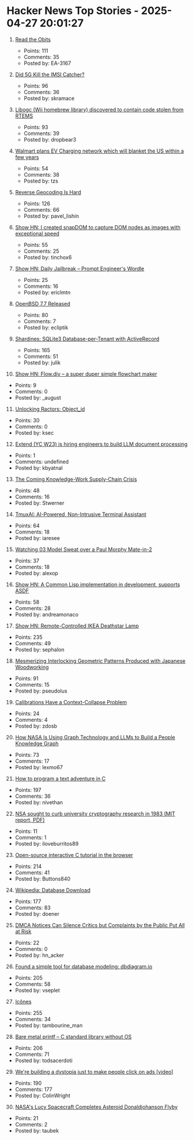 # Hacker News Top Stories - 2025-04-27 20:01:27

1. [Read the Obits](https://thereader.mitpress.mit.edu/the-creativity-hack-no-one-told-you-about-read-the-obits/)
   - Points: 111
   - Comments: 35
   - Posted by: EA-3167

2. [Did 5G Kill the IMSI Catcher?](https://zetier.com/5g-imsi-catcher/)
   - Points: 96
   - Comments: 36
   - Posted by: skramace

3. [Libogc (Wii homebrew library) discovered to contain code stolen from RTEMS](https://github.com/fail0verflow/hbc/blob/80a80251f83f1993c272c58e471d040f3eb1dee9/README.md)
   - Points: 93
   - Comments: 39
   - Posted by: dropbear3

4. [Walmart plans EV Charging network which will blanket the US within a few years](https://evchargingstations.com/chargingnews/exclusive-walmart-ev-charging-network/)
   - Points: 54
   - Comments: 38
   - Posted by: tzs

5. [Reverse Geocoding Is Hard](https://shkspr.mobi/blog/2025/04/reverse-geocoding-is-hard/)
   - Points: 126
   - Comments: 66
   - Posted by: pavel_lishin

6. [Show HN: I created snapDOM to capture DOM nodes as images with exceptional speed](https://github.com/zumerlab/snapdom)
   - Points: 55
   - Comments: 25
   - Posted by: tinchox6

7. [Show HN: Daily Jailbreak – Prompt Engineer's Wordle](https://www.vaultbreak.ai/daily-jailbreak)
   - Points: 25
   - Comments: 16
   - Posted by: ericlmtn

8. [OpenBSD 7.7 Released](https://www.openbsd.org/77.html)
   - Points: 80
   - Comments: 7
   - Posted by: ecliptik

9. [Shardines: SQLite3 Database-per-Tenant with ActiveRecord](https://blog.julik.nl/2025/04/a-can-of-shardines)
   - Points: 165
   - Comments: 51
   - Posted by: julik

10. [Show HN: Flow.diy – a super duper simple flowchart maker](https://www.flow.diy)
   - Points: 9
   - Comments: 0
   - Posted by: _august

11. [Unlocking Ractors: Object_id](https://byroot.github.io/ruby/performance/2025/04/26/unlocking-ractors-object-id.html)
   - Points: 30
   - Comments: 0
   - Posted by: ksec

12. [Extend (YC W23) is hiring engineers to build LLM document processing](https://jobs.ashbyhq.com/extend/9d4d8974-bd9b-432d-84ec-8268e5a8ed37)
   - Points: 1
   - Comments: undefined
   - Posted by: kbyatnal

13. [The Coming Knowledge-Work Supply-Chain Crisis](https://worksonmymachine.substack.com/p/the-coming-knowledge-work-supply)
   - Points: 48
   - Comments: 16
   - Posted by: Stwerner

14. [TmuxAI: AI-Powered, Non-Intrusive Terminal Assistant](https://tmuxai.dev/)
   - Points: 64
   - Comments: 18
   - Posted by: iaresee

15. [Watching 03 Model Sweat over a Paul Morphy Mate-in-2](https://alexop.dev/posts/how-03-model-tries-chess-puzzle/)
   - Points: 37
   - Comments: 18
   - Posted by: alexop

16. [Show HN: A Common Lisp implementation in development, supports ASDF](https://savannah.nongnu.org/p/alisp)
   - Points: 58
   - Comments: 28
   - Posted by: andreamonaco

17. [Show HN: Remote-Controlled IKEA Deathstar Lamp](https://gitlab.com/sephalon/deathstar_lamp)
   - Points: 235
   - Comments: 49
   - Posted by: sephalon

18. [Mesmerizing Interlocking Geometric Patterns Produced with Japanese Woodworking](https://www.smithsonianmag.com/smithsonian-institution/see-the-mesmerizing-interlocking-geometric-patterns-produced-with-this-ancient-japanese-woodworking-technique-180986494/)
   - Points: 91
   - Comments: 15
   - Posted by: pseudolus

19. [Calibrations Have a Context-Collapse Problem](https://www.oldschoolburke.com/011-calibrations-have-a-context-collapse-problem/)
   - Points: 24
   - Comments: 4
   - Posted by: zdosb

20. [How NASA Is Using Graph Technology and LLMs to Build a People Knowledge Graph](https://memgraph.com/blog/nasa-memgraph-people-knowledge-graph)
   - Points: 73
   - Comments: 17
   - Posted by: lexmo67

21. [How to program a text adventure in C](https://helderman.github.io/htpataic/htpataic01.html)
   - Points: 197
   - Comments: 36
   - Posted by: nivethan

22. [NSA sought to curb university cryptography research in 1983 (MIT report, PDF)](https://archive.org/details/1983-03-09-27-27_202504)
   - Points: 11
   - Comments: 1
   - Posted by: iloveburritos89

23. [Open-source interactive C tutorial in the browser](https://www.learn-c.org/)
   - Points: 214
   - Comments: 41
   - Posted by: Buttons840

24. [Wikipedia: Database Download](https://en.wikipedia.org/wiki/Wikipedia:Database_download)
   - Points: 177
   - Comments: 83
   - Posted by: doener

25. [DMCA Notices Can Silence Critics but Complaints by the Public Put All at Risk](https://torrentfreak.com/dmca-notices-can-silence-critics-but-public-complaints-are-chaotic-250427/)
   - Points: 22
   - Comments: 0
   - Posted by: hn_acker

26. [Found a simple tool for database modeling: dbdiagram.io](https://dbdiagram.io)
   - Points: 205
   - Comments: 58
   - Posted by: vseplet

27. [Icônes](https://icones.js.org/)
   - Points: 255
   - Comments: 34
   - Posted by: tambourine_man

28. [Bare metal printf – C standard library without OS](https://popovicu.com/posts/bare-metal-printf/)
   - Points: 206
   - Comments: 71
   - Posted by: todsacerdoti

29. [We're building a dystopia just to make people click on ads [video]](https://www.ted.com/talks/zeynep_tufekci_we_re_building_a_dystopia_just_to_make_people_click_on_ads)
   - Points: 190
   - Comments: 177
   - Posted by: ColinWright

30. [NASA's Lucy Spacecraft Completes Asteroid Donaldjohanson Flyby](https://science.nasa.gov/blogs/lucy/2025/04/20/nasas-lucy-spacecraft-completes-asteroid-donaldjohanson-flyby/)
   - Points: 21
   - Comments: 2
   - Posted by: taubek


